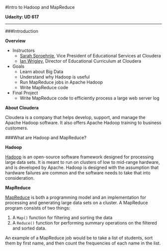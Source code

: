 #Intro to Hadoop and MapReduce

**Udacity: UD 617**

---

###Introduction

**Overview**

* Instructors
    * [Sarah Sproehnle](http://www.cloudera.com/content/cloudera/en/about/management.html), Vice President of Educational Services at Cloudera
    * [Ian Wrigley](https://www.linkedin.com/in/ianwrigley), Director of Educational Curriculum at Cloudera
* Goals
    * Learn about Big Data
    * Understand why Hadoop is useful
    * Run MapReduce jobs in Apache Hadoop
    * Write MapReduce code
* Final Project
    * Write MapReduce code to efficiently process a large web server log

**About Cloudera**

Cloudera is a company that helps develop, support, and manage the Apache Hadoop software. It also offers Apache Hadoop training to business customers.

###What are Hadoop and MapReduce?

**Hadoop**

[Hadoop](http://en.wikipedia.org/wiki/Apache_Hadoop) is an open-source software framework designed for processing large data sets. It is meant to run on clusters of low to mid-range hardware, and is developed by Apache. Hadoop is designed with the assumption that hardware failures are common and the software needs to take that into consideration.

**MapReduce**

[MapReduce](http://en.wikipedia.org/wiki/MapReduce) is both a programming model and an implementation for processing and generating large data sets on a cluster. A MapReduce program consists of two things:

1. A `Map()` function for filtering and sorting the data
2. A `Reduce()` function for performing summary operations on the filtered and sorted data.

An example of a MapReduce job would be to take a list of students, sort them by first name, and then count the frequencies of each name in the list.